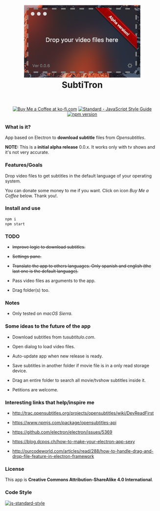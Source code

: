 <h1 align="center">
  <img src="screenshot01.png" alt="Subtitron">
  <br>
  SubtiTron
  <br>
  <br>
</h1>

<p align="center">
<a href='https://ko-fi.com/A838QJC' target='_blank'><img height='36' style='border:0px;height:36px;' src='https://az743702.vo.msecnd.net/cdn/kofi2.png?v=0' border='0' alt='Buy Me a Coffee at ko-fi.com' /></a>
  <a href="http://standardjs.com"><img src="https://img.shields.io/badge/code_style-standard-brightgreen.svg" alt="Standard - JavaScript Style Guide"></a>
  <a href="https://www.npmjs.com/package/standard"><img src="https://img.shields.io/npm/v/standard.svg" alt="npm version"></a>
</p>

### What is it?

App based on Electron to **download subtitle** files from *Opensubtitles*.

**NOTE:** This is a **initial alpha release** 0.0.x. It works only with tv shows and it's not very accurate.

### Features/Goals

Drop video files to get subtitles in the default language of your operating system.

You can donate some money to me if you want. Click on icon *Buy Me a Coffee* below. Thank you!.

### Install and use

```
npm i
npm start
```

### TODO

* ~~Improve logic to download subtitles.~~

* ~~Settings pane.~~

* ~~Translate the app to others languages. Only spanish and english (the last one is the default language).~~

* Pass video files as arguments to the app.

* Drag folder(s) too.

### Notes

* Only tested on *macOS Sierra*.

### Some ideas to the future of the app

* Download subtitles from *tusubtitulo.com*.

* Open dialog to load video files.

* Auto-update app when new release is ready.

* Save subtitles in another folder if movie file is in a only read storage device.

* Drag an entire folder to search all movie/tvshow subtitles inside it.

* Petitions are welcome.

### Interesting links that help/inspire me

* http://trac.opensubtitles.org/projects/opensubtitles/wiki/DevReadFirst

* https://www.npmjs.com/package/opensubtitles-api

* https://github.com/electron/electron/issues/5369

* https://blog.dcpos.ch/how-to-make-your-electron-app-sexy

* http://ourcodeworld.com/articles/read/288/how-to-handle-drag-and-drop-file-feature-in-electron-framework

### License

This app is **Creative Commons Attribution-ShareAlike 4.0 International**.

### Code Style

[![js-standard-style](https://cdn.rawgit.com/feross/standard/master/badge.svg)](https://github.com/feross/standard)
